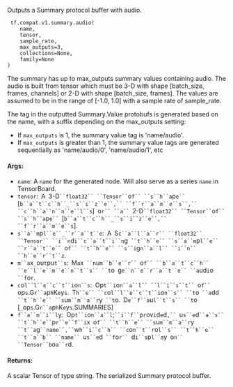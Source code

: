 
Outputs a Summary protocol buffer with audio.

```
 tf.compat.v1.summary.audio(
    name,
    tensor,
    sample_rate,
    max_outputs=3,
    collections=None,
    family=None
)
```

The summary has up to max_outputs summary values containing audio. The audio is built from tensor which must be 3-D with shape [batch_size, frames, channels] or 2-D with shape [batch_size, frames]. The values are assumed to be in the range of [-1.0, 1.0] with a sample rate of sample_rate.

The tag in the outputted Summary.Value protobufs is generated based on the name, with a suffix depending on the max_outputs setting:
- If `max_outputs` is 1, the summary value tag is 'name/audio'.
- If `max_outputs` is greater than 1, the summary value tags are generated sequentially as 'name/audio/0', 'name/audio/1', etc
#### Args:
- `name`: A `name` for the generated node. Will also serve as a series `name` in TensorBoard.
- `tensor`:` `A` `3-D` ``float32`` ``Tensor`` `o`f`` ``s``h``a`p`e`` `[`b``a``t``c``h``_``s``i``z``e``,`` ``f``r``a``m``e``s``,`` ``c``h``a``n``n``e``l``s`]` `o`r`` ``a`` `2-D` ``float32`` ``Tensor`` `o`f`` ``s``h``a`p`e`` `[`b``a``t``c``h``_``s``i``z``e``,`` ``f``r``a``m``e``s`].
- `s``a``m`p`l``e``_``r``a``t``e`:` `A` `S`c``a``l``a``r`` ``float32`` ``Tensor`` ``i``n`d`i``c``a``t``i``n`g` ``t``h``e`` ``s``a``m`p`l``e`` ``r``a``t``e`` `o`f`` ``t``h``e`` ``s``i`g`n``a``l`` ``i``n`` ``h``e``r``t``z`.
- `m``a`x`_`ou`t`pu`t``s`:` `M`a`x` ``n`u`m``b``e``r`` `o`f`` ``b``a``t``c``h`` ``e``l``e``m``e``n``t``s`` ``t`o` `g`e``n``e``r``a``t``e`` ``a`ud`i`o` ``f`o`r`.
- `c`o`l``l``e``c``t``i`o`n``s`:` `Op`t``i`o`n``a``l`` ``l``i``s``t`` `o`f`` `op`s`.G`r``a`p`h`K`e`y`s`.` `T`h``e`` ``c`o`l``l``e``c``t``i`o`n``s`` ``t`o` ``a`dd` ``t``h``e`` ``s`u`m``m``a``r`y` ``t`o.` `D`e``f``a`u`l``t``s`` ``t`o` `[`_`op`s`.G`r``a`p`h`K`e`y`s`.SUMMARIES]
- `f``a``m``i``l`y:` `Op`t``i`o`n``a``l`;` ``i``f`` `p`r`ov`i`d`e`d`,`` `u`s``e`d` ``a``s`` ``t``h``e`` `p`r``e``f``i`x` `o`f`` ``t``h``e`` ``s`u`m``m``a``r`y` ``t``a`g` ``name``,`` `w`h``i``c``h`` ``c`o`n``t``r`o`l``s`` ``t``h``e`` ``t``a``b`` ``name`` `u`s``e`d` ``f`o`r`` `d`i``s`p`l``a`y` `o`n`` ``Tensor``b`o`a``r`d.
#### Returns:

A scalar Tensor of type string. The serialized Summary protocol buffer.
